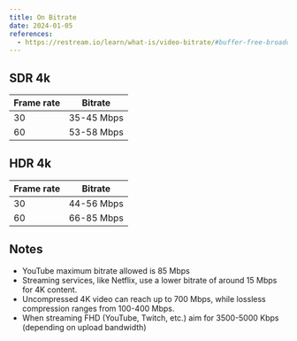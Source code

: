 ```yaml
---
title: On Bitrate
date: 2024-01-05
references:
  - https://restream.io/learn/what-is/video-bitrate/#buffer-free-broadcasting-the-best-video-bitrates
---
```


## SDR 4k

| Frame rate | Bitrate |
| ---------- | ------- |
| 30         | 35-45 Mbps |
| 60         | 53-58 Mbps |

## HDR 4k

| Frame rate | Bitrate |
| ---------- | ------- |
| 30         | 44-56 Mbps |
| 60         | 66-85 Mbps |

## Notes


- YouTube maximum bitrate allowed is 85 Mbps
- Streaming services, like Netflix, use a lower bitrate of around 15 Mbps for 4K content.
- Uncompressed 4K video can reach up to 700 Mbps, while lossless compression ranges from 100-400 Mbps.
- When streaming FHD (YouTube, Twitch, etc.) aim for 3500-5000 Kbps (depending on upload bandwidth)
